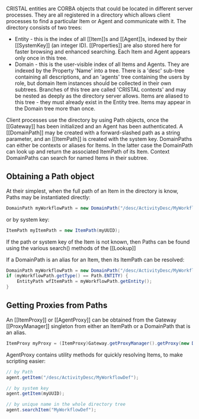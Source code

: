 CRISTAL entities are CORBA objects that could be located in different server processes. They are all registered in a directory which allows client processes to find a particular Item or Agent and communicate with it. The directory consists of two trees:

 * Entity - this is the index of all [[Item]]s and [[Agent]]s, indexed by their [[SystemKey]] (an integer ID). [[Properties]] are also stored here for faster browsing and enhanced searching. Each Item and Agent appears only once in this tree.
 * Domain - this is the user-visible index of all Items and Agents. They are indexed by the Property 'Name' into a tree. There is a 'desc' sub-tree containing all descriptions, and an 'agents' tree containing the users by role, but domain Item instances should be collected in their own subtrees. Branches of this tree are called 'CRISTAL contexts' and may be nested as deeply as the directory server allows. Items are aliased to this tree - they must already exist in the Entity tree. Items may appear in the Domain tree more than once.

Client processes use the directory by using Path objects, once the [[Gateway]] has been initialized and an Agent has been authenticated. A [[DomainPath]] may be created with a forward-slashed path as a string parameter, and an [[ItemPath]] is created with the system key. DomainPaths can either be contexts or aliases for Items. In the latter case the DomainPath can look up and return the associated ItemPath of its Item. Context DomainPaths can search for named Items in their subtree.

## Obtaining a Path object

At their simplest, when the full path of an Item in the directory is know, Paths may be instantiated directly:

```java
DomainPath myWorkflowPath = new DomainPath("/desc/ActivityDesc/MyWorkflowDef");
```

or by system key:


```java
ItemPath myItemPath = new ItemPath(myUUID);
```

If the path or system key of the Item is not known, then Paths can be found using the various search() methods of the [[Lookup]]

If a DomainPath is an alias for an Item, then its ItemPath can be resolved:

```java
DomainPath myWorkflowPath = new DomainPath("/desc/ActivityDesc/MyWorkflowDef");
if (myWorkflowPath.getType() == Path.ENTITY) {
	EntityPath wfItemPath = myWorkflowPath.getEntity();
}
```

## Getting Proxies from Paths

An [[ItemProxy]] or [[AgentProxy]] can be obtained from the Gateway [[ProxyManager]] singleton from either an ItemPath or a DomainPath that is an alias.

```java
ItemProxy myProxy = (ItemProxy)Gateway.getProxyManager().getProxy(new DomainPath("/desc/ActivityDesc/MyWorkflowDef"));
```

AgentProxy contains utility methods for quickly resolving Items, to make scripting easier:

```java	
// by Path
agent.getItem("/desc/ActivityDesc/MyWorkflowDef");

// by system key
agent.getItem(myUUID);

// by unique name in the whole directory tree
agent.searchItem("MyWorkflowDef");
```
